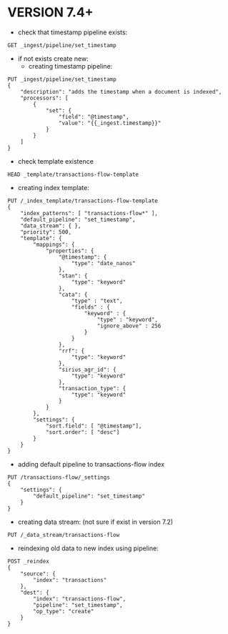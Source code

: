 
# VERSION 7.4+

- check that timestamp pipeline exists:
```elasticsearch
GET _ingest/pipeline/set_timestamp
```


- if not exists create new:
    - creating timestamp pipeline:
```elasticsearch
PUT _ingest/pipeline/set_timestamp
{
    "description": "adds the timestamp when a document is indexed",
    "processors": [
        {
            "set": {
                "field": "@timestamp",
                "value": "{{_ingest.timestamp}}"
            }
        }
    ]
}
```

- check template existence
```elasticsearch
HEAD _template/transactions-flow-template
```

- creating index template:
```elasticsearch
PUT /_index_template/transactions-flow-template
{
    "index_patterns": [ "transactions-flow*" ],
    "default_pipeline": "set_timestamp",
    "data_stream": { },
    "priority": 500,
    "template": {
        "mappings": {
            "properties": {
                "@timestamp": {
                    "type": "date_nanos"
                },
                "stan": {
                    "type": "keyword"
                },
                "cata": {
                    "type" : "text",
                    "fields" : {
                        "keyword" : {
                            "type" : "keyword",
                            "ignore_above" : 256
                        }
                    }
                },
                "rrf": {
                    "type": "keyword"
                },
                "sirius_agr_id": {
                    "type": "keyword"
                },
                "transaction_type": {
                    "type": "keyword"
                }
            }
        },
        "settings": {
            "sort.field": [ "@timestamp"],
            "sort.order": [ "desc"]
        }
    }
}
```

- adding default pipeline to transactions-flow index

```elasticsearch
PUT /transactions-flow/_settings
{
    "settings": {
        "default_pipeline": "set_timestamp"
    }
}
```


- creating data stream: (not sure if exist in version 7.2)
```elasticsearch
PUT /_data_stream/transactions-flow
```



- reindexing old data to new index using pipeline:
```elasticsearch
POST _reindex
{
    "source": {
        "index": "transactions"
    },
    "dest": {
        "index": "transactions-flow",
        "pipeline": "set_timestamp",
        "op_type": "create"
    }
}

```

